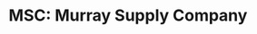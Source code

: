 ---
title: "MSC: Murray Supply Company"
url: /raleigh/msc-murray-supply-company/
shop: Baustoffe
---